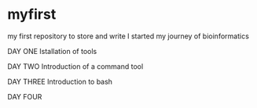 # myfirst
my first repository to store and write
I started my journey of bioinformatics

DAY ONE
Istallation of tools

DAY TWO
  Introduction of a command tool
  
  DAY THREE
  Introduction to bash
  
  DAY FOUR
